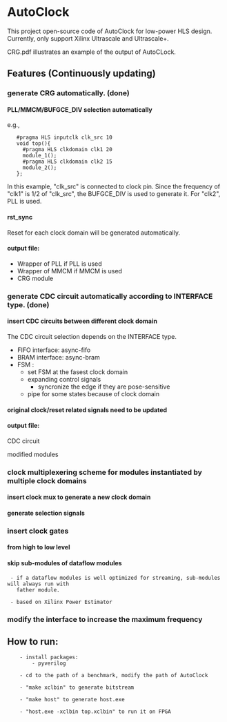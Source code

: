 # AutoClock

This project open-source code of AutoClock for low-power HLS design. 
Currently, only support Xilinx Ultrascale and Ultrascale+. 

CRG.pdf illustrates an example of the output of AutoCLock.

## Features (Continuously updating)
    
### generate CRG automatically. (done)
    
#### PLL/MMCM/BUFGCE_DIV selection automatically
e.g., 

       #pragma HLS inputclk clk_src 10
       void top(){
         #pragma HLS clkdomain clk1 20
         module_1();
         #pragma HLS clkdomain clk2 15
         module_2();
       };

In this example, "clk_src" is connected to clock pin. Since the frequency of "clk1"
is 1/2 of "clk_src", the BUFGCE_DIV is used to generate it. For "clk2", PLL is used.
            
#### rst_sync
Reset for each clock domain will be generated automatically.

#### output file:
- Wrapper of PLL if PLL is used
- Wrapper of MMCM if MMCM is used
- CRG module

### generate CDC circuit automatically according to INTERFACE type. (done)
        
#### insert CDC circuits between different clock domain

The CDC circuit selection depends on the INTERFACE type.

- FIFO interface: async-fifo
- BRAM interface: async-bram 
- FSM : 
  - set FSM at the fasest clock domain
  - expanding control signals
    - syncronize the edge if they are pose-sensitive
  - pipe for some states because of clock domain
           
#### original clock/reset related signals need to be updated

#### output file:

   CDC circuit

   modified modules

### clock multiplexering scheme for modules instantiated by multiple clock domains
        
#### insert clock mux to generate a new clock domain

#### generate selection signals

### insert clock gates 

#### from high to low level 
        
#### skip sub-modules of dataflow modules
     - if a dataflow modules is well optimized for streaming, sub-modules will always run with 
       father module.
        
     - based on Xilinx Power Estimator
    
### modify the interface to increase the maximum frequency

## How to run:
        - install packages:
            - pyverilog

        - cd to the path of a benchmark, modify the path of AutoClock

        - "make xclbin" to generate bitstream

        - "make host" to generate host.exe

        - "host.exe -xclbin top.xclbin" to run it on FPGA
